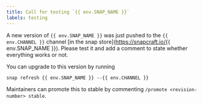 ```yaml
---
title: Call for testing `{{ env.SNAP_NAME }}`
labels: testing
---
```

A new version of `{{ env.SNAP_NAME }}` was just pushed to the `{{ env.CHANNEL }}` channel [in the snap store](https://snapcraft.io/{{ env.SNAP_NAME }}). Please test it and add a comment to state whether everything works or not.

You can upgrade to this version by running

```shell
snap refresh {{ env.SNAP_NAME }} --{{ env.CHANNEL }}
```

Maintainers can promote this to stable by commenting `/promote <revision-number> stable`.
